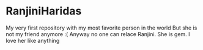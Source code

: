 # RanjiniHaridas
My very first repository with my most favorite person in the world 
But she is not my friend anymore :(
Anyway no one can relace Ranjini. She is  gem. I love her like anything 
